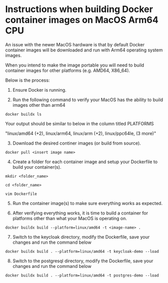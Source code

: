 # Instructions when building Docker container images on MacOS Arm64 CPU

An issue with the newer MacOS hardware is that by default Docker container images will be downloaded and run with Arm64 operating system images.

When you intend to make the image portable you will need to build container images for other platforms (e.g. AMD64, X86_64).

Below is the process:

1. Ensure Docker is running.

2. Run the following command to verify your MacOS has the ability to build images other than arm64

```
docker buildx ls
```

Your output should be similar to below in the column titled PLATFORMS

"linux/amd64 (+2), linux/arm64, linux/arm (+2), linux/ppc64le, (3 more)"

3. Download the desired continer images (or build from source).

```
docker pull <insert image name>
```

4. Create a folder for each container image and setup your Dockerfile to build your container(s).

```
mkdir <folder_name>
```

```
cd <folder_name>
```

```
vim Dockerfile
```

5. Run the container image(s) to make sure everything works as expected.

6. After verifying everything works, it is time to build a container for platforms other than what your MacOS is operating on.

```
docker buildx build --platform=linux/amd64 -t <image-name> .
```

7. Switch to the keycloak directory, modify the Dockerfile, save your changes  and run the command below

```
docker buildx build . --platform=linux/amd64 -t keycloak-demo --load
```
8. Switch to the postgresql directory, modify the Dockerfile, save your changes  and run the command below

```
docker buildx build . --platform=linux/amd64 -t postgres-demo --load
```
